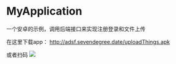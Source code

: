 # MyApplication
一个安卓的示例，调用后端接口来实现注册登录和文件上传

在这里下载app：
http://adsf.sevendegree.date/uploadThings.apk

或者扫码
<image src="http://adsf.sevendegree.date/uploadMyApk.png"/>
